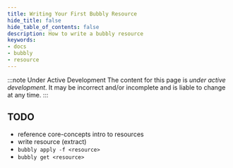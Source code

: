 ```yaml
---
title: Writing Your First Bubbly Resource
hide_title: false
hide_table_of_contents: false
description: How to write a bubbly resource
keywords:
- docs
- bubbly
- resource
---
```


:::note Under Active Development
The content for this page is *under active development*. It
may be
incorrect and/or
incomplete and is liable to change at any time.
:::

## TODO

- reference core-concepts intro to resources
- write resource (extract)
- `bubbly apply -f <resource>`
- `bubbly get <resource>`
